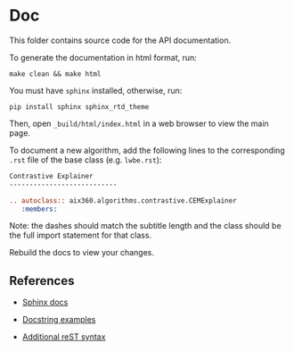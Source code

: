 # Doc

This folder contains source code for the API documentation.

To generate the documentation in html format, run:

```
make clean && make html
```

You must have `sphinx` installed, otherwise, run:

```
pip install sphinx sphinx_rtd_theme
```

Then, open `_build/html/index.html` in a web browser to view the main page.

To document a new algorithm, add the following lines to the corresponding `.rst`
file of the base class (e.g. `lwbe.rst`):

```rst
Contrastive Explainer
---------------------------

.. autoclass:: aix360.algorithms.contrastive.CEMExplainer
   :members:
```

Note: the dashes should match the subtitle length and the class should be the
full import statement for that class.

Rebuild the docs to view your changes.

## References

* [Sphinx docs](https://www.sphinx-doc.org/en/master/index.html)

* [Docstring examples](https://www.sphinx-doc.org/en/master/usage/extensions/example_google.html#example-google)

* [Additional reST syntax](https://www.sphinx-doc.org/en/master/usage/restructuredtext/basics.html)



